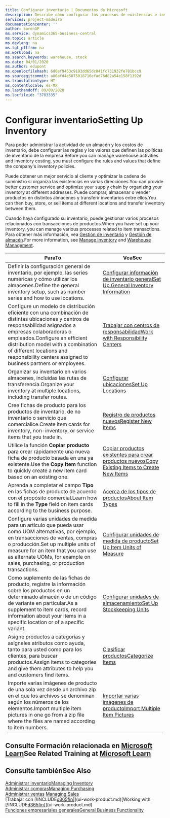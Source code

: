 ```yaml
---
title: Configurar inventario | Documentos de Microsoft
description: Describe cómo configurar los procesos de existencias e inventario, incluidas las rutas de transferencia y las ubicaciones, como los almacenes.
services: project-madeira
documentationcenter: ''
author: SorenGP
ms.service: dynamics365-business-central
ms.topic: article
ms.devlang: na
ms.tgt_pltfrm: na
ms.workload: na
ms.search.keywords: warehouse, stock
ms.date: 04/01/2020
ms.author: edupont
ms.openlocfilehash: 6d0ef9453c9193dd65dc841fc731932fe781bcc9
ms.sourcegitcommit: a80afd4e5075018716efad76d82a54e158f1392d
ms.translationtype: HT
ms.contentlocale: es-MX
ms.lasthandoff: 09/09/2020
ms.locfileid: "3783335"
---
```

# <a name="setting-up-inventory"></a><span data-ttu-id="488c8-103">Configurar inventario</span><span class="sxs-lookup"><span data-stu-id="488c8-103">Setting Up Inventory</span></span>
<span data-ttu-id="488c8-104">Para poder administrar la actividad de un almacén y los costos de inventario, debe configurar las reglas y los valores que definen las políticas de inventario de la empresa.</span><span class="sxs-lookup"><span data-stu-id="488c8-104">Before you can manage warehouse activities and inventory costing, you must configure the rules and values that define the company's inventory policies.</span></span>

<span data-ttu-id="488c8-105">Puede obtener un mejor servicio al cliente y optimizar la cadena de suministro si organiza las existencias en varias direcciones.</span><span class="sxs-lookup"><span data-stu-id="488c8-105">You can provide better customer service and optimize your supply chain by organizing your inventory at different addresses.</span></span> <span data-ttu-id="488c8-106">Puede comprar, almacenar o vender productos en distintos almacenes y transferir inventarios entre ellos.</span><span class="sxs-lookup"><span data-stu-id="488c8-106">You can then buy, store, or sell items at different locations and transfer inventory between them.</span></span>

<span data-ttu-id="488c8-107">Cuando haya configurado su inventario, puede gestionar varios procesos relacionados con transacciones de productos.</span><span class="sxs-lookup"><span data-stu-id="488c8-107">When you have set up your inventory, you can manage various processes related to item transactions.</span></span> <span data-ttu-id="488c8-108">Para obtener más información, vea [Gestión de inventario](inventory-manage-inventory.md) y [Gestión de almacén](warehouse-manage-warehouse.md).</span><span class="sxs-lookup"><span data-stu-id="488c8-108">For more information, see [Manage Inventory](inventory-manage-inventory.md) and [Warehouse Management](warehouse-manage-warehouse.md).</span></span>

| <span data-ttu-id="488c8-109">Para</span><span class="sxs-lookup"><span data-stu-id="488c8-109">To</span></span> | <span data-ttu-id="488c8-110">Vea</span><span class="sxs-lookup"><span data-stu-id="488c8-110">See</span></span> |
| --- | --- |
| <span data-ttu-id="488c8-111">Definir la configuración general de inventario, por ejemplo, las series numéricas y cómo utilizar los almacenes.</span><span class="sxs-lookup"><span data-stu-id="488c8-111">Define the general inventory setup, such as number series and how to use locations.</span></span> |[<span data-ttu-id="488c8-112">Configurar información de inventario general</span><span class="sxs-lookup"><span data-stu-id="488c8-112">Set Up General Inventory Information</span></span>](inventory-how-setup-general.md) |
|<span data-ttu-id="488c8-113">Configure un modelo de distribución eficiente con una combinación de distintas ubicaciones y centros de responsabilidad asignados a empresas colaboradoras o empleados.</span><span class="sxs-lookup"><span data-stu-id="488c8-113">Configure an efficient distribution model with a combination of different locations and responsibility centers assigned to business partners or employees.</span></span>|[<span data-ttu-id="488c8-114">Trabajar con centros de responsabilidad</span><span class="sxs-lookup"><span data-stu-id="488c8-114">Work with Responsibility Centers</span></span>](inventory-responsibility-centers.md)|
| <span data-ttu-id="488c8-115">Organizar su inventario en varios almacenes, incluidas las rutas de transferencia.</span><span class="sxs-lookup"><span data-stu-id="488c8-115">Organize your inventory at multiple locations, including transfer routes.</span></span> |[<span data-ttu-id="488c8-116">Configurar ubicaciones</span><span class="sxs-lookup"><span data-stu-id="488c8-116">Set Up Locations</span></span>](inventory-how-register-new-items.md) |
| <span data-ttu-id="488c8-117">Cree fichas de producto para los productos de inventario, de no inventario o servicio que comercialice.</span><span class="sxs-lookup"><span data-stu-id="488c8-117">Create item cards for inventory, non-inventory, or service items that you trade in.</span></span> |[<span data-ttu-id="488c8-118">Registro de productos nuevos</span><span class="sxs-lookup"><span data-stu-id="488c8-118">Register New Items</span></span>](inventory-how-register-new-items.md) |
|<span data-ttu-id="488c8-119">Utilice la función **Copiar producto** para crear rápidamente una nueva ficha de producto basada en una ya existente.</span><span class="sxs-lookup"><span data-stu-id="488c8-119">Use the **Copy Item** function to quickly create a new item card based on an existing one.</span></span>|[<span data-ttu-id="488c8-120">Copiar productos existentes para crear productos nuevos</span><span class="sxs-lookup"><span data-stu-id="488c8-120">Copy Existing Items to Create New Items</span></span>](inventory-how-copy-items.md)|
|<span data-ttu-id="488c8-121">Aprenda a completar el campo **Tipo** en las fichas de producto de acuerdo con el propósito comercial.</span><span class="sxs-lookup"><span data-stu-id="488c8-121">Learn how to fill in the **Type** field on item cards according to the business purpose.</span></span>|[<span data-ttu-id="488c8-122">Acerca de los tipos de productos</span><span class="sxs-lookup"><span data-stu-id="488c8-122">About Item Types</span></span>](inventory-about-item-types.md)|
|<span data-ttu-id="488c8-123">Configure varias unidades de medida para un artículo que pueda usar como UOM alternativas, por ejemplo, en transacciones de ventas, compras o producción.</span><span class="sxs-lookup"><span data-stu-id="488c8-123">Set up multiple units of measure for an item that you can use as alternate UOMs, for example on sales, purchasing, or production transactions.</span></span>|[<span data-ttu-id="488c8-124">Configurar unidades de medida de producto</span><span class="sxs-lookup"><span data-stu-id="488c8-124">Set Up Item Units of Measure</span></span>](inventory-how-setup-units-of-measure.md)|
|<span data-ttu-id="488c8-125">Como suplemento de las fichas de producto, registre la información sobre los productos en un determinado almacén o de un código de variante en particular.</span><span class="sxs-lookup"><span data-stu-id="488c8-125">As a supplement to item cards, record information about your items in a specific location or of a specific variant.</span></span>|[<span data-ttu-id="488c8-126">Configurar unidades de almacenamiento</span><span class="sxs-lookup"><span data-stu-id="488c8-126">Set Up Stockkeeping Units</span></span>](inventory-how-to-set-up-stockkeeping-units.md)|
| <span data-ttu-id="488c8-127">Asigne productos a categorías y asígneles atributos como ayuda, tanto para usted como para los clientes, para buscar productos.</span><span class="sxs-lookup"><span data-stu-id="488c8-127">Assign items to categories and give them attributes to help you and customers find items.</span></span> |[<span data-ttu-id="488c8-128">Clasificar productos</span><span class="sxs-lookup"><span data-stu-id="488c8-128">Categorize Items</span></span>](inventory-how-categorize-items.md) |
|<span data-ttu-id="488c8-129">Importe varias imágenes de producto de una sola vez desde un archivo zip en el que los archivos se denominan según los números de los elementos.</span><span class="sxs-lookup"><span data-stu-id="488c8-129">Import multiple item pictures in one go from a zip file where the files are named according to item numbers.</span></span>|[<span data-ttu-id="488c8-130">Importar varias imágenes de producto</span><span class="sxs-lookup"><span data-stu-id="488c8-130">Import Multiple Item Pictures</span></span>](inventory-how-import-item-pictures.md)|

## <a name="see-related-training-at-microsoft-learn"></a><span data-ttu-id="488c8-131">Consulte Formación relacionada en [Microsoft Learn](/learn/modules/trade-get-started-dynamics-365-business-central/)</span><span class="sxs-lookup"><span data-stu-id="488c8-131">See Related Training at [Microsoft Learn](/learn/modules/trade-get-started-dynamics-365-business-central/)</span></span>

## <a name="see-also"></a><span data-ttu-id="488c8-132">Consulte también</span><span class="sxs-lookup"><span data-stu-id="488c8-132">See Also</span></span>
[<span data-ttu-id="488c8-133">Administrar inventario</span><span class="sxs-lookup"><span data-stu-id="488c8-133">Managing Inventory</span></span>](inventory-manage-inventory.md)  
[<span data-ttu-id="488c8-134">Administrar compras</span><span class="sxs-lookup"><span data-stu-id="488c8-134">Managing Purchasing</span></span>](purchasing-manage-purchasing.md)  
<span data-ttu-id="488c8-135">[Administrar ventas](sales-manage-sales.md)  </span><span class="sxs-lookup"><span data-stu-id="488c8-135">[Managing Sales](sales-manage-sales.md)  </span></span>  
<span data-ttu-id="488c8-136">[Trabajar con [!INCLUDE[d365fin](includes/d365fin_md.md)]](ui-work-product.md)</span><span class="sxs-lookup"><span data-stu-id="488c8-136">[Working with [!INCLUDE[d365fin](includes/d365fin_md.md)]](ui-work-product.md)</span></span>  
[<span data-ttu-id="488c8-137">Funciones empresariales generales</span><span class="sxs-lookup"><span data-stu-id="488c8-137">General Business Functionality</span></span>](ui-across-business-areas.md)
